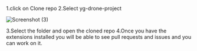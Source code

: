 1.click on Clone repo
2.Select yg-drone-project

![Screenshot (3)](https://github.com/vivek50399/Hello-world/assets/120746953/941a40d7-76c7-466e-a805-74aeb2b0c93e)

3.Select the folder and open the cloned repo
4.Once you have the extensions installed you will be able to see pull requests and issues and you can work on it.
